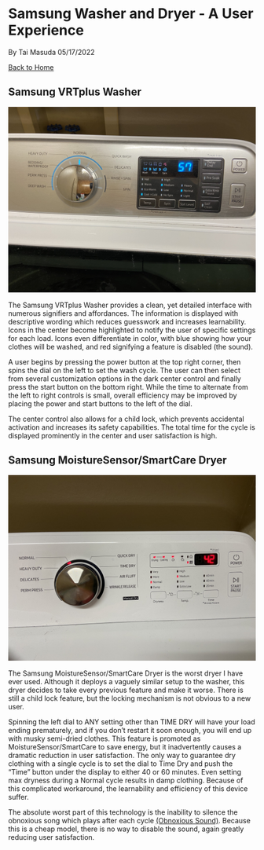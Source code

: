 # Samsung Washer and Dryer - A User Experience


By Tai Masuda
05/17/2022

[Back to Home](https://usabilityengineering.github.io/ux-portfolio-tmasuda14/)

## Samsung VRTplus Washer

![Samsung Washer](../assets/washer.jpeg)

The Samsung VRTplus Washer provides a clean, yet detailed interface with numerous signifiers and affordances. The information is displayed with descriptive wording which reduces guesswork and increases learnability. Icons in the center become highlighted to notify the user of specific settings for each load. Icons even differentiate in color, with blue showing how your clothes will be washed, and red signifying a feature is disabled (the sound).

A user begins by pressing the power button at the top right corner, then spins the dial on the left to set the wash cycle. The user can then select from several customization options in the dark center control and finally press the start button on the bottom right. While the time to alternate from the left to right controls is small, overall efficiency may be improved by placing the power and start buttons to the left of the dial. 

The center control also allows for a child lock, which prevents accidental activation and increases its safety capabilities. The total time for the cycle is displayed prominently in the center and user satisfaction is high.


## Samsung MoistureSensor/SmartCare Dryer

![Samsung Dryer](../assets/dryer.jpeg)


The Samsung MoistureSensor/SmartCare Dryer is the worst dryer I have ever used. Although it deploys a vaguely similar setup to the washer, this dryer decides to take every previous feature and make it worse. There is still a child lock feature, but the locking mechanism is not obvious to a new user. 

Spinning the left dial to ANY setting other than TIME DRY will have your load ending prematurely, and if you don’t restart it soon enough, you will end up with musky semi-dried clothes. This feature is promoted as MoistureSensor/SmartCare to save energy, but it inadvertently causes a dramatic reduction in user satisfaction. The only way to guarantee dry clothing with a single cycle is to set the dial to Time Dry and push the “Time” button under the display to either 40 or 60 minutes. Even setting max dryness during a Normal cycle results in damp clothing. Because of this complicated workaround, the learnability and efficiency of this device suffer.

The absolute worst part of this technology is the inability to silence the obnoxious song which plays after each cycle [(Obnoxious Sound)](https://youtu.be/aHdG5M8aA4I). Because this is a cheap model, there is no way to disable the sound, again greatly reducing user satisfaction. 
